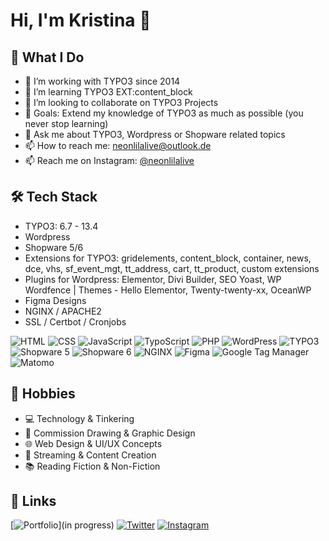 # Hi, I'm Kristina 👋

## 💼 What I Do
- 🔭 I’m working with TYPO3 since 2014
- 🌱 I’m learning TYPO3 EXT:content_block
- 👯 I’m looking to collaborate on TYPO3 Projects
- 🎯 Goals: Extend my knowledge of TYPO3 as much as possible (you never stop learning)
- 💬 Ask me about TYPO3, Wordpress or Shopware related topics
- 📫 How to reach me: neonlilalive@outlook.de
- 📫 Reach me on Instagram: [@neonlilalive](https://instagram.com/neonlilalive)

## 🛠️ Tech Stack
- TYPO3: 6.7 - 13.4
- Wordpress
- Shopware 5/6
- Extensions for TYPO3: gridelements, content_block, container, news, dce, vhs, sf_event_mgt, tt_address, cart, tt_product, custom extensions
- Plugins for Wordpress: Elementor, Divi Builder, SEO Yoast, WP Wordfence | Themes - Hello Elementor, Twenty-twenty-xx, OceanWP
- Figma Designs
- NGINX / APACHE2
- SSL / Certbot / Cronjobs

![HTML](https://img.shields.io/badge/HTML-E34F26?style=flat&logo=html5&logoColor=white)
![CSS](https://img.shields.io/badge/CSS-1572B6?style=flat&logo=css3&logoColor=white)
![JavaScript](https://img.shields.io/badge/JavaScript-F7DF1E?style=flat&logo=javascript&logoColor=black)
![TypoScript](https://img.shields.io/badge/TypoScript-000000?style=flat&logo=typo3&logoColor=white)
![PHP](https://img.shields.io/badge/PHP-777BB4?style=flat&logo=php&logoColor=white)
![WordPress](https://img.shields.io/badge/WordPress-21759B?style=flat&logo=wordpress&logoColor=white)
![TYPO3](https://img.shields.io/badge/TYPO3-FF8700?style=flat&logo=typo3&logoColor=white)
![Shopware 5](https://img.shields.io/badge/Shopware%205-008ACE?style=flat&logo=shopware&logoColor=white)
![Shopware 6](https://img.shields.io/badge/Shopware%206-189EFF?style=flat&logo=shopware&logoColor=white)
![NGINX](https://img.shields.io/badge/NGINX-009639?style=flat&logo=nginx&logoColor=white)
![Figma](https://img.shields.io/badge/Figma-F24E1E?style=flat&logo=figma&logoColor=white)
![Google Tag Manager](https://img.shields.io/badge/Google%20Tag%20Manager-246FDB?style=flat&logo=google-tag-manager&logoColor=white)
![Matomo](https://img.shields.io/badge/Matomo-3152A0?style=flat&logo=matomo&logoColor=white)

## 🧩 Hobbies
- 💻 Technology & Tinkering  
- 🎨 Commission Drawing & Graphic Design  
- 🌐 Web Design & UI/UX Concepts  
- 🎥 Streaming & Content Creation  
- 📚 Reading Fiction & Non-Fiction

## 🔗 Links
[![Portfolio](https://img.shields.io/badge/Portfolio-%230077B5?style=for-the-badge&logo=internet-explorer&logoColor=white)](in progress)
[![Twitter](https://img.shields.io/badge/X-%231DA1F2?style=for-the-badge&logo=x&logoColor=white)](https://twitter.com/neonlilalive)
[![Instagram](https://img.shields.io/badge/Instagram-E4405F?style=for-the-badge&logo=instagram&logoColor=white)](https://instagram.com/neonlilalive)
